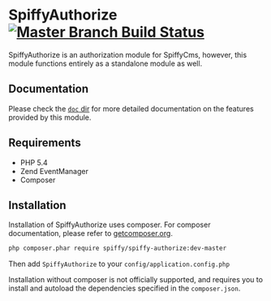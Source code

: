 # SpiffyAuthorize [![Master Branch Build Status](https://secure.travis-ci.org/spiffyjr/spiffy-authorize.png?branch=master)](http://travis-ci.org/spiffyjr/spiffy-authorize)

SpiffyAuthorize is an authorization module for SpiffyCms, however, this module functions entirely as a standalone
module as well.

## Documentation

Please check the [`doc` dir](https://github.com/spiffyjr/spiffy-authorize/tree/master/doc)
for more detailed documentation on the features provided by this module.

## Requirements

* PHP 5.4
* Zend EventManager
* Composer

## Installation

Installation of SpiffyAuthorize uses composer. For composer documentation, please refer to
[getcomposer.org](http://getcomposer.org/).

```sh
php composer.phar require spiffy/spiffy-authorize:dev-master
```

Then add `SpiffyAuthorize` to your `config/application.config.php`

Installation without composer is not officially supported, and requires you to install and autoload
the dependencies specified in the `composer.json`.
